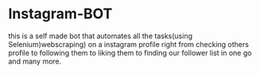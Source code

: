 # Instagram-BOT
this is a self made bot that automates all the tasks(using Selenium)webscraping) on a instagram profile right from checking others profile to following them to liking them to finding our follower list in one go and many more.
